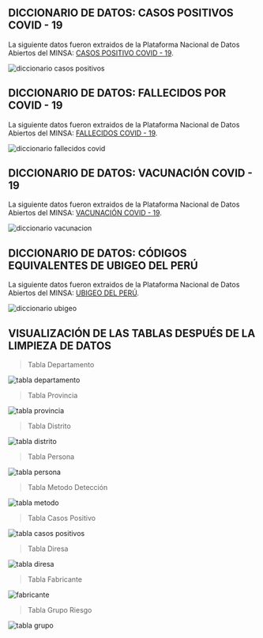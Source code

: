 ## DICCIONARIO DE DATOS: CASOS POSITIVOS COVID - 19
La siguiente datos fueron extraidos de la Plataforma Nacional de Datos Abiertos del MINSA: [CASOS POSITIVO COVID - 19](https://www.datosabiertos.gob.pe/dataset/casos-positivos-por-covid-19-ministerio-de-salud-minsa).

![diccionario casos positivos](https://github.com/Renzo1818/Analisis-Datos-COVID19/assets/93232895/7ca0ceb0-8370-49c0-ba98-48daf6709e2e)

## DICCIONARIO DE DATOS: FALLECIDOS POR COVID - 19
La siguiente datos fueron extraidos de la Plataforma Nacional de Datos Abiertos del MINSA: [FALLECIDOS COVID - 19](https://www.datosabiertos.gob.pe/dataset/fallecidos-por-covid-19-ministerio-de-salud-minsa).

![diccionario fallecidos covid](https://github.com/Renzo1818/Analisis-Datos-COVID19/assets/93232895/4ad14e84-6525-41ab-aed0-617dc551da74)

## DICCIONARIO DE DATOS: VACUNACIÓN COVID - 19
La siguiente datos fueron extraidos de la Plataforma Nacional de Datos Abiertos del MINSA: [VACUNACIÓN COVID - 19](https://www.datosabiertos.gob.pe/dataset/vacunaci%C3%B3n-contra-covid-19-ministerio-de-salud-minsa).

![diccionario vacunacion](https://github.com/Renzo1818/Analisis-Datos-COVID19/assets/93232895/8980d8cf-a456-44ad-af77-dc07da6bd238)

## DICCIONARIO DE DATOS: CÓDIGOS EQUIVALENTES DE UBIGEO DEL PERÚ
La siguiente datos fueron extraidos de la Plataforma Nacional de Datos Abiertos del MINSA: [UBIGEO DEL PERÚ](https://www.datosabiertos.gob.pe/dataset/codigos-equivalentes-de-ubigeo-del-peru).

![diccionario ubigeo](https://github.com/Renzo1818/Analisis-Datos-COVID19/assets/93232895/9b527b6c-d5a2-49f9-9c24-dbe7ea4f0a9a)

## VISUALIZACIÓN DE LAS TABLAS DESPUÉS DE LA LIMPIEZA DE DATOS

> Tabla Departamento

![tabla departamento](https://github.com/Renzo1818/Analisis-Datos-COVID19/assets/93232895/cd963980-ebe1-47d3-b1b5-2f9cf6428c6a)


> Tabla Provincia

![tabla provincia](https://github.com/Renzo1818/Analisis-Datos-COVID19/assets/93232895/0a71d75a-1f70-47a2-bf27-1641ef227a34)


> Tabla Distrito

![tabla distrito](https://github.com/Renzo1818/Analisis-Datos-COVID19/assets/93232895/cf0f62c3-28c2-4ec9-abbf-8d2c713e0028)


> Tabla Persona

![tabla persona](https://github.com/Renzo1818/Analisis-Datos-COVID19/assets/93232895/c978b8da-e6e9-4951-a52b-97dbdee93baf)


> Tabla Metodo Detección

![tabla metodo](https://github.com/Renzo1818/Analisis-Datos-COVID19/assets/93232895/e8764b76-1491-4a6a-8b34-d65621f3e6dd)


> Tabla Casos Positivo

![tabla casos positivos](https://github.com/Renzo1818/Analisis-Datos-COVID19/assets/93232895/3097536a-a784-4b91-b13b-594768ecc23a)


> Tabla Diresa

![tabla diresa](https://github.com/Renzo1818/Analisis-Datos-COVID19/assets/93232895/144a5cad-aea2-4141-9ebd-e2f74aff6c75)


> Tabla Fabricante

![fabricante](https://github.com/Renzo1818/Analisis-Datos-COVID19/assets/93232895/d766b336-b2ef-4100-a0a6-eacd2db8ae7e)


> Tabla Grupo Riesgo

![tabla grupo](https://github.com/Renzo1818/Analisis-Datos-COVID19/assets/93232895/809bfea5-da9f-477f-9412-8897befc68c7)
